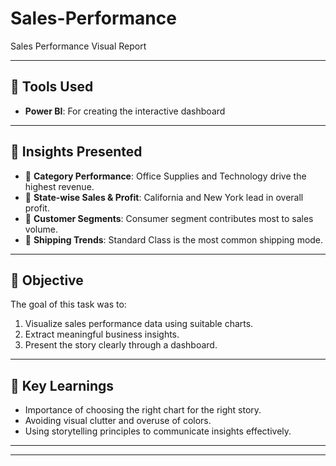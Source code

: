 # Sales-Performance
Sales Performance Visual Report

---

## 🧰 Tools Used

- **Power BI**: For creating the interactive dashboard

---

## 🧠 Insights Presented

- 🔹 **Category Performance**: Office Supplies and Technology drive the highest revenue.
- 🔹 **State-wise Sales & Profit**: California and New York lead in overall profit.
- 🔹 **Customer Segments**: Consumer segment contributes most to sales volume.
- 🔹 **Shipping Trends**: Standard Class is the most common shipping mode.

---

## 🎯 Objective

The goal of this task was to:
1. Visualize sales performance data using suitable charts.
2. Extract meaningful business insights.
3. Present the story clearly through a dashboard.

---

## 📝 Key Learnings

- Importance of choosing the right chart for the right story.
- Avoiding visual clutter and overuse of colors.
- Using storytelling principles to communicate insights effectively.

---

---



